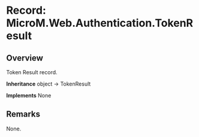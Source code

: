 # Record: MicroM.Web.Authentication.TokenResult
## Overview
Token Result record.

**Inheritance**
object -> TokenResult

**Implements**
None

## Remarks
None.

